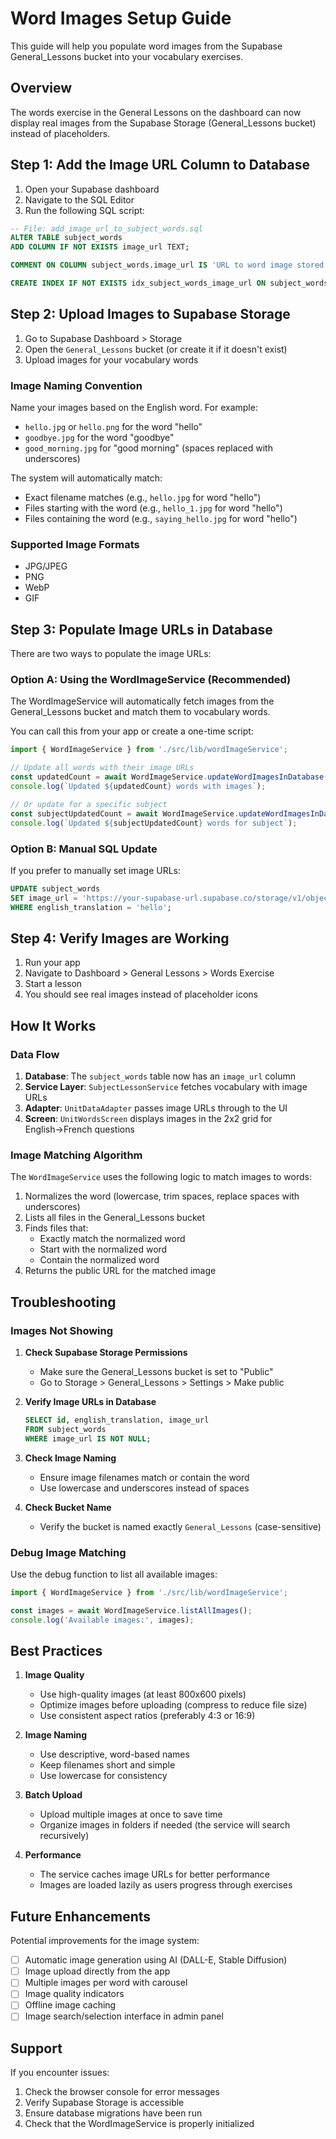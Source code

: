 # Word Images Setup Guide

This guide will help you populate word images from the Supabase General_Lessons bucket into your vocabulary exercises.

## Overview

The words exercise in the General Lessons on the dashboard can now display real images from the Supabase Storage (General_Lessons bucket) instead of placeholders.

## Step 1: Add the Image URL Column to Database

1. Open your Supabase dashboard
2. Navigate to the SQL Editor
3. Run the following SQL script:

```sql
-- File: add_image_url_to_subject_words.sql
ALTER TABLE subject_words 
ADD COLUMN IF NOT EXISTS image_url TEXT;

COMMENT ON COLUMN subject_words.image_url IS 'URL to word image stored in Supabase Storage (General_Lessons bucket)';

CREATE INDEX IF NOT EXISTS idx_subject_words_image_url ON subject_words(image_url) WHERE image_url IS NOT NULL;
```

## Step 2: Upload Images to Supabase Storage

1. Go to Supabase Dashboard > Storage
2. Open the `General_Lessons` bucket (or create it if it doesn't exist)
3. Upload images for your vocabulary words

### Image Naming Convention

Name your images based on the English word. For example:
- `hello.jpg` or `hello.png` for the word "hello"
- `goodbye.jpg` for the word "goodbye"
- `good_morning.jpg` for "good morning" (spaces replaced with underscores)

The system will automatically match:
- Exact filename matches (e.g., `hello.jpg` for word "hello")
- Files starting with the word (e.g., `hello_1.jpg` for word "hello")
- Files containing the word (e.g., `saying_hello.jpg` for word "hello")

### Supported Image Formats
- JPG/JPEG
- PNG
- WebP
- GIF

## Step 3: Populate Image URLs in Database

There are two ways to populate the image URLs:

### Option A: Using the WordImageService (Recommended)

The WordImageService will automatically fetch images from the General_Lessons bucket and match them to vocabulary words.

You can call this from your app or create a one-time script:

```typescript
import { WordImageService } from './src/lib/wordImageService';

// Update all words with their image URLs
const updatedCount = await WordImageService.updateWordImagesInDatabase();
console.log(`Updated ${updatedCount} words with images`);

// Or update for a specific subject
const subjectUpdatedCount = await WordImageService.updateWordImagesInDatabase('Asking About Location');
console.log(`Updated ${subjectUpdatedCount} words for subject`);
```

### Option B: Manual SQL Update

If you prefer to manually set image URLs:

```sql
UPDATE subject_words 
SET image_url = 'https://your-supabase-url.supabase.co/storage/v1/object/public/General_Lessons/hello.jpg'
WHERE english_translation = 'hello';
```

## Step 4: Verify Images are Working

1. Run your app
2. Navigate to Dashboard > General Lessons > Words Exercise
3. Start a lesson
4. You should see real images instead of placeholder icons

## How It Works

### Data Flow

1. **Database**: The `subject_words` table now has an `image_url` column
2. **Service Layer**: `SubjectLessonService` fetches vocabulary with image URLs
3. **Adapter**: `UnitDataAdapter` passes image URLs through to the UI
4. **Screen**: `UnitWordsScreen` displays images in the 2x2 grid for English→French questions

### Image Matching Algorithm

The `WordImageService` uses the following logic to match images to words:

1. Normalizes the word (lowercase, trim spaces, replace spaces with underscores)
2. Lists all files in the General_Lessons bucket
3. Finds files that:
   - Exactly match the normalized word
   - Start with the normalized word
   - Contain the normalized word
4. Returns the public URL for the matched image

## Troubleshooting

### Images Not Showing

1. **Check Supabase Storage Permissions**
   - Make sure the General_Lessons bucket is set to "Public"
   - Go to Storage > General_Lessons > Settings > Make public

2. **Verify Image URLs in Database**
   ```sql
   SELECT id, english_translation, image_url 
   FROM subject_words 
   WHERE image_url IS NOT NULL;
   ```

3. **Check Image Naming**
   - Ensure image filenames match or contain the word
   - Use lowercase and underscores instead of spaces

4. **Check Bucket Name**
   - Verify the bucket is named exactly `General_Lessons` (case-sensitive)

### Debug Image Matching

Use the debug function to list all available images:

```typescript
import { WordImageService } from './src/lib/wordImageService';

const images = await WordImageService.listAllImages();
console.log('Available images:', images);
```

## Best Practices

1. **Image Quality**
   - Use high-quality images (at least 800x600 pixels)
   - Optimize images before uploading (compress to reduce file size)
   - Use consistent aspect ratios (preferably 4:3 or 16:9)

2. **Image Naming**
   - Use descriptive, word-based names
   - Keep filenames short and simple
   - Use lowercase for consistency

3. **Batch Upload**
   - Upload multiple images at once to save time
   - Organize images in folders if needed (the service will search recursively)

4. **Performance**
   - The service caches image URLs for better performance
   - Images are loaded lazily as users progress through exercises

## Future Enhancements

Potential improvements for the image system:

- [ ] Automatic image generation using AI (DALL-E, Stable Diffusion)
- [ ] Image upload directly from the app
- [ ] Multiple images per word with carousel
- [ ] Image quality indicators
- [ ] Offline image caching
- [ ] Image search/selection interface in admin panel

## Support

If you encounter issues:
1. Check the browser console for error messages
2. Verify Supabase Storage is accessible
3. Ensure database migrations have been run
4. Check that the WordImageService is properly initialized

